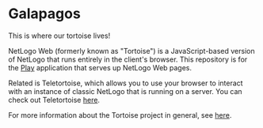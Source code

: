# Galapagos

This is where our tortoise lives!

NetLogo Web (formerly known as "Tortoise") is a JavaScript-based version of NetLogo that runs entirely in the client's browser.  This repository is for the [Play](https://www.playframework.com/) application that serves up NetLogo Web pages.

Related is Teletortoise, which allows you to use your browser to interact with an instance of classic NetLogo that is running on a server.  You can check out Teletortoise [here](https://github.com/NetLogo/Teletortoise).

For more information about the Tortoise project in general, see [here](https://github.com/NetLogo/NetLogo/wiki/NetLogo-Web).
